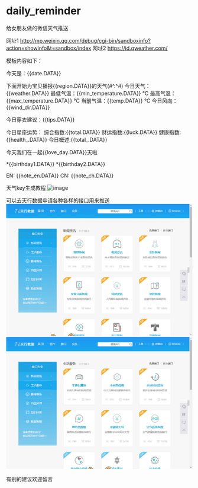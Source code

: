 # daily_reminder
给女朋友做的微信天气推送




网址1   http://mp.weixin.qq.com/debug/cgi-bin/sandboxinfo?action=showinfo&t=sandbox/index
网址2   https://id.qweather.com/


模板内容如下：

今天是：{{date.DATA}} 

下面开始为宝贝播报{{region.DATA}}的天气(#^.^#) 
今日天气：{{weather.DATA}} 
最低气温：{{min_temperature.DATA}} ℃ 
最高气温：{{max_temperature.DATA}} ℃ 
当前气温：{{temp.DATA}} ℃ 
今日风向：{{wind_dir.DATA}} 

今日穿衣建议：{{tips.DATA}} 

今日星座运势：
综合指数:{{total.DATA}}
财运指数:{{luck.DATA}}
健康指数:{{health_.DATA}}
今日概述:{{total_.DATA}}

今天我们在一起{{love_day.DATA}}天啦 

*{{birthday1.DATA}} 
*{{birthday2.DATA}} 

EN: {{note_en.DATA}} 
CN: {{note_ch.DATA}}



天气key生成教程
![image](https://raw.githubusercontent.com/limoest/daily_reminder/main/%E5%92%8C%E9%A3%8E%E5%A4%A9%E6%B0%94key%E7%94%9F%E6%88%90.png)


可以去天行数据申请各种各样的接口用来推送  
![image](https://raw.githubusercontent.com/limoest/daily_reminder/main/others/Snipaste_2022-08-24_12-13-19.png)
![image](https://raw.githubusercontent.com/limoest/daily_reminder/main/others/Snipaste.png)



有别的建议欢迎留言
